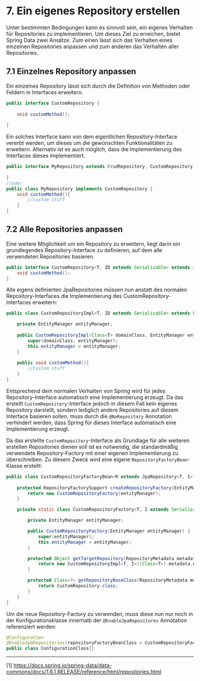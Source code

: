 # 7. Ein eigenes Repository erstellen

Unter bestimmten Bedingungen kann es sinnvoll sein, ein eigenes Verhalten für Repositories zu implementieren.
Um dieses Ziel zu erreichen, bietet Spring Data zwei Ansätze. Zum einen lässt sich das Verhalten eines einzelnen Repositories anpassen und 
zum anderen das Verhalten aller Repositories.

## 7.1 Einzelnes Repository anpassen

Ein einzelnes Repository lässt sich durch die Definition von Methoden oder Feldern in Interfaces erweitern.

```java
public interface CustomRepository {
    
    void customMethod();
    
}
```

Ein solches Interface kann von dem eigentlichen Repository-Interface vererbt werden, um dieses um die gewünschten Funktionalitäten zu erweitern.
Alternativ ist es auch möglich, dass die Implementierung des Interfaces dieses implementiert.

```java
public interface MyRepository extends CrudRepository, CustomRepository {
    
}
//oder
public class MyRepository implements CustomRepository {
    void customMethod(){
        //custom stuff
    }
}

```

## 7.2 Alle Repositories anpassen
Eine weitere Möglichkeit um ein Repository zu erweitern, liegt darin ein grundlegendes Repository-Interface zu definieren, auf dem alle verwendeten Repositories basieren.

```java
public interface CustomRepository<T, ID extends Serializable> extends JpaRepository<T, ID> {
    void customMethod();
}
```
Alle eigens definierten JpaRepositories müssen nun anstatt des normalen Repository-Interfaces die Implementierung des CustomRepository-Interfaces erweitern:

```java
public class CustomRepositoryImpl<T, ID extends Serializable> extends SimpleJpaRepository<T, ID> implements CustomRepository {

    private EntityManager entityManager;
    
    public CustomRepositoryImpl(Class<T> domainClass, EntityManager entityManager) {
        super(domainClass, entityManager);
        this.entityManager = entityManager;
    }
    
    public void customMethod(){
        //Custom stuff
    }
}
```

Entsprechend dem normalen Verhalten von Spring wird für jedes Repository-Interface automatisch eine Implementierung erzeugt. Da das erstellt `CustomRepository`-Interface jedoch in diesem Fall kein 
eigenes Repository darstellt, sondern lediglich andere Repositories auf diesem Interface basieren sollen, muss durch die `@NoRepository` Annotation verhindert werden, dass Spring für dieses Interface
automatisch eine Implementierung erzeugt.  
  
Da das erstellte `CustomRepository`-Interface als Grundlage für alle weiteren erstellen Repositories dienen soll ist es notwendig, die standardmäßig verwendete Repository-Factory mit einer eigenen
Implementierung zu überschreiben. Zu diesem Zweck wird eine eigene `RepositoryFactoryBean`-Klasse erstellt:

```java
public class CustomRepositoryFactoryBean<R extends JpaRepository<T, I>, T, I extends Serializable> extends JpaRepositoryFactoryBean<R, T, I> {
    
    protected RepositoryFactorySupport createRepositoryFactory(EntityManager entityManager) {
        return new CustomRepositoryFactory(entityManager);
    }

    private static class CustomRepositoryFactory<T, I extends Serializable> extends JpaRepositoryFactory {

        private EntityManager entityManager;

        public CustomRepositoryFactory(EntityManager entityManager) {
            super(entityManager);
            this.entityManager = entityManager;
        }

        protected Object getTargetRepository(RepositoryMetadata metadata) {
            return new CustomRepositoryImpl<T, I>((Class<T>) metadata.getDomainClass(), entityManager);
        }

        protected Class<?> getRepositoryBaseClass(RepositoryMetadata metadata) {
            return CustomRepository.class;
        }
    }
}
```

Um die neue Repository-Factory zu verwenden, muss diese nun nur noch in der Konfigurationsklasse innerhalb der `@EnableJpaRepositores` Annotation referenziert werden:
```java
@Configuration
@EnableJpaRepositories(repositoryFactoryBeanClass = CustomRepositoryFactoryBean.class)
public class ConfigurationClass{}
```



---

[1] https://docs.spring.io/spring-data/data-commons/docs/1.6.1.RELEASE/reference/html/repositories.html